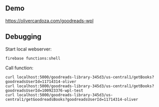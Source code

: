 ## Demo

https://olivercardoza.com/goodreads-wpl

## Debugging

Start local webserver:

    firebase functions:shell

Call function:

    curl localhost:5000/goodreads-library-345d3/us-central1/getBooks?goodreadsUserId=11714314-oliver
    curl localhost:5000/goodreads-library-345d3/us-central1/getBooks?goodreadsUserId=100923376-wpl-test
    curl localhost:5000/goodreads-library-345d3/us-central1/getGoodreadsBooks?goodreadsUserId=11714314-oliver
   
